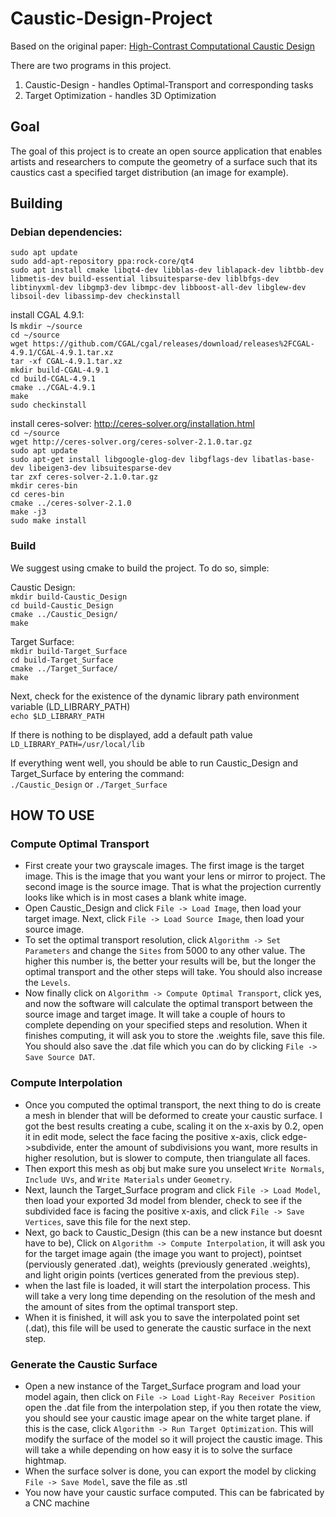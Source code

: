 # Caustic-Design-Project
Based on the original paper: [High-Contrast Computational Caustic Design](https://taiya.github.io/pubs/schwartzburg2014caustics.pdf)

There are two programs in this project. 

 1.  Caustic-Design - handles Optimal-Transport and corresponding tasks
 2.  Target Optimization - handles 3D Optimization

## Goal
The goal of this project is to create an open source application that enables artists and researchers to compute the geometry of a surface such that its caustics cast a specified target distribution (an image for example).

## Building
### Debian dependencies:<br>
`sudo apt update` <br>
`sudo add-apt-repository ppa:rock-core/qt4` <br>
`sudo apt install cmake libqt4-dev libblas-dev liblapack-dev libtbb-dev libmetis-dev build-essential libsuitesparse-dev liblbfgs-dev libtinyxml-dev libgmp3-dev libmpc-dev libboost-all-dev libglew-dev libsoil-dev libassimp-dev checkinstall`

install CGAL 4.9.1: <br>ls
`mkdir ~/source` <br>
`cd ~/source` <br>
`wget https://github.com/CGAL/cgal/releases/download/releases%2FCGAL-4.9.1/CGAL-4.9.1.tar.xz` <br>
`tar -xf CGAL-4.9.1.tar.xz` <br>
`mkdir build-CGAL-4.9.1` <br>
`cd build-CGAL-4.9.1` <br>
`cmake ../CGAL-4.9.1` <br>
`make` <br>
`sudo checkinstall` <br>

install ceres-solver: http://ceres-solver.org/installation.html <br>
`cd ~/source` <br>
`wget http://ceres-solver.org/ceres-solver-2.1.0.tar.gz` <br>
`sudo apt update` <br>
`sudo apt-get install libgoogle-glog-dev libgflags-dev libatlas-base-dev libeigen3-dev libsuitesparse-dev` <br>
`tar zxf ceres-solver-2.1.0.tar.gz`  <br>
`mkdir ceres-bin`  <br>
`cd ceres-bin`  <br>
`cmake ../ceres-solver-2.1.0`  <br>
`make -j3`  <br>
`sudo make install`  <br>

### Build
We suggest using cmake to build the project. To do so, simple:

Caustic Design:<br>
`mkdir build-Caustic_Design` <br>
`cd build-Caustic_Design` <br>
`cmake ../Caustic_Design/` <br>
`make` <br>

Target Surface:<br>
`mkdir build-Target_Surface` <br>
`cd build-Target_Surface` <br>
`cmake ../Target_Surface/` <br>
`make` <br>

Next, check for the existence of the dynamic library path environment variable (LD_LIBRARY_PATH) <br>
`echo $LD_LIBRARY_PATH`

If there is nothing to be displayed, add a default path value <br>
`LD_LIBRARY_PATH=/usr/local/lib`

If everything went well, you should be able to run Caustic_Design and Target_Surface by entering the command: <br>
`./Caustic_Design`
or
`./Target_Surface`

## HOW TO USE
### Compute Optimal Transport
- First create your two grayscale images. The first image is the target image. This is the image that you want your lens or mirror to project. The second image is the source image. That is what the projection currently looks like which is in most cases a blank white image.
- Open Caustic_Design and click `File -> Load Image`, then load your target image. Next, click `File -> Load Source Image`, then load your source image.
- To set the optimal transport resolution, click `Algorithm -> Set Parameters` and change the `Sites` from 5000 to any other value. The higher this number is, the better your results will be, but the longer the optimal transport and the other steps will take. You should also increase the `Levels`.
- Now finally click on `Algorithm -> Compute Optimal Transport`, click yes, and now the software will calculate the optimal transport between the source image and target image. It will take a couple of hours to complete depending on your specified steps and resolution. When it finishes computing, it will ask you to store the .weights file, save this file. You should also save the .dat file which you can do by clicking `File -> Save Source DAT`.

### Compute Interpolation
- Once you computed the optimal transport, the next thing to do is create a mesh in blender that will be deformed to create your caustic surface. I got the best results creating a cube, scaling it on the x-axis by 0.2, open it in edit mode, select the face facing the positive x-axis, click edge->subdivide, enter the amount of subdivisions you want, more results in higher resolution, but is slower to compute, then triangulate all faces.
- Then export this mesh as obj but make sure you unselect `Write Normals`, `Include UVs`, and `Write Materials` under `Geometry`.
- Next, launch the Target_Surface program and click `File -> Load Model`, then load your exported 3d model from blender, check to see if the subdivided face is facing the positive x-axis, and click `File -> Save Vertices`, save this file for the next step.
- Next, go back to Caustic_Design (this can be a new instance but doesnt have to be), Click on `Algorithm -> Compute Interpolation`, it will ask you for the target image again (the image you want to project), pointset (perviously generated .dat), weights (previously generated .weights), and light origin points (vertices generated from the previous step).
- when the last file is loaded, it will start the interpolation process. This will take a very long time depending on the resolution of the mesh and the amount of sites from the optimal transport step.
- When it is finished, it will ask you to save the interpolated point set (.dat), this file will be used to generate the caustic surface in the next step.

### Generate the Caustic Surface
- Open a new instance of the Target_Surface program and load your model again, then click on `File -> Load Light-Ray Receiver Position` open the .dat file from the interpolation step, if you then rotate the view, you should see your caustic image apear on the white target plane. if this is the case, click `Algorithm -> Run Target Optimization`. This will modify the surface of the model so it will project the caustic image. This will take a while depending on how easy it is to solve the surface hightmap.
- When the surface solver is done, you can export the model by clicking `File -> Save Model`, save the file as .stl
- You now have your caustic surface computed. This can be fabricated by a CNC machine
